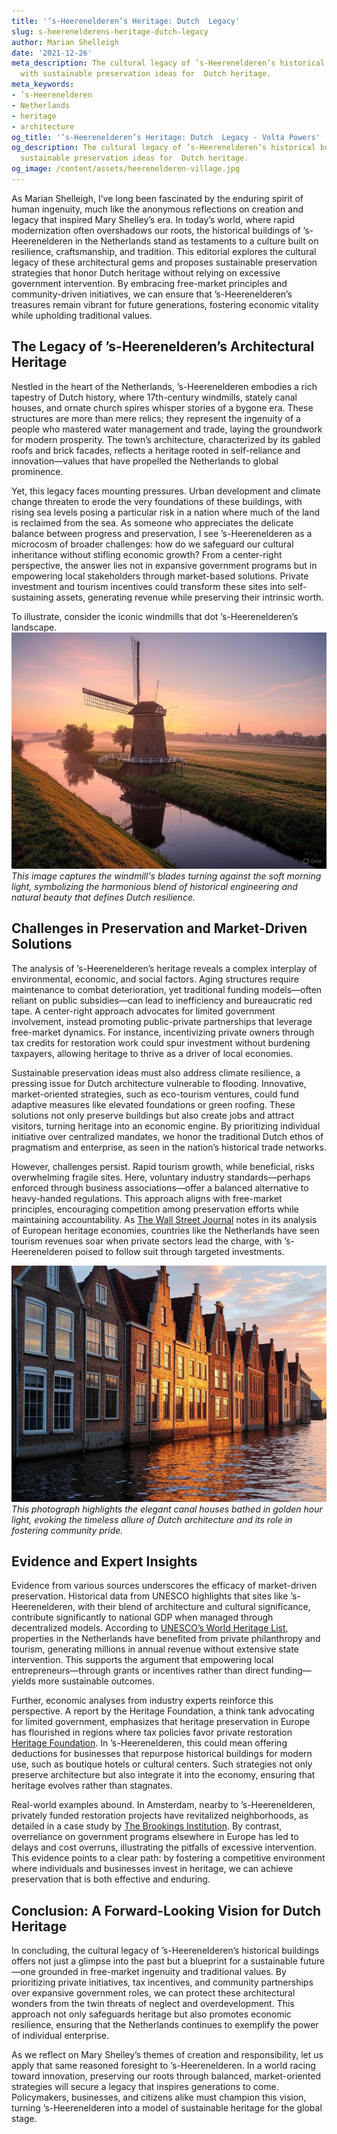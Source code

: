 ```yaml
---
title: '’s-Heerenelderen’s Heritage: Dutch  Legacy'
slug: s-heerenelderens-heritage-dutch-legacy
author: Marian Shelleigh
date: '2021-12-26'
meta_description: The cultural legacy of ’s-Heerenelderen’s historical buildings,
  with sustainable preservation ideas for  Dutch heritage.
meta_keywords:
- ’s-Heerenelderen
- Netherlands
- heritage
- architecture
og_title: '’s-Heerenelderen’s Heritage: Dutch  Legacy - Volta Powers'
og_description: The cultural legacy of ’s-Heerenelderen’s historical buildings, with
  sustainable preservation ideas for  Dutch heritage.
og_image: /content/assets/heerenelderen-village.jpg
---
```


As Marian Shelleigh, I’ve long been fascinated by the enduring spirit of human ingenuity, much like the anonymous reflections on creation and legacy that inspired Mary Shelley’s era. In today’s world, where rapid modernization often overshadows our roots, the historical buildings of ’s-Heerenelderen in the Netherlands stand as testaments to a culture built on resilience, craftsmanship, and tradition. This editorial explores the cultural legacy of these architectural gems and proposes sustainable preservation strategies that honor Dutch heritage without relying on excessive government intervention. By embracing free-market principles and community-driven initiatives, we can ensure that ’s-Heerenelderen’s treasures remain vibrant for future generations, fostering economic vitality while upholding traditional values.

## The Legacy of ’s-Heerenelderen’s Architectural Heritage

Nestled in the heart of the Netherlands, ’s-Heerenelderen embodies a rich tapestry of Dutch history, where 17th-century windmills, stately canal houses, and ornate church spires whisper stories of a bygone era. These structures are more than mere relics; they represent the ingenuity of a people who mastered water management and trade, laying the groundwork for modern prosperity. The town’s architecture, characterized by its gabled roofs and brick facades, reflects a heritage rooted in self-reliance and innovation—values that have propelled the Netherlands to global prominence.

Yet, this legacy faces mounting pressures. Urban development and climate change threaten to erode the very foundations of these buildings, with rising sea levels posing a particular risk in a nation where much of the land is reclaimed from the sea. As someone who appreciates the delicate balance between progress and preservation, I see ’s-Heerenelderen as a microcosm of broader challenges: how do we safeguard our cultural inheritance without stifling economic growth? From a center-right perspective, the answer lies not in expansive government programs but in empowering local stakeholders through market-based solutions. Private investment and tourism incentives could transform these sites into self-sustaining assets, generating revenue while preserving their intrinsic worth.

To illustrate, consider the iconic windmills that dot ’s-Heerenelderen’s landscape. ![Windmill at dawn in ’s-Heerenelderen](/content/assets/heerenelderen-windmill-dawn.jpg) *This image captures the windmill's blades turning against the soft morning light, symbolizing the harmonious blend of historical engineering and natural beauty that defines Dutch resilience.*

## Challenges in Preservation and Market-Driven Solutions

The analysis of ’s-Heerenelderen’s heritage reveals a complex interplay of environmental, economic, and social factors. Aging structures require maintenance to combat deterioration, yet traditional funding models—often reliant on public subsidies—can lead to inefficiency and bureaucratic red tape. A center-right approach advocates for limited government involvement, instead promoting public-private partnerships that leverage free-market dynamics. For instance, incentivizing private owners through tax credits for restoration work could spur investment without burdening taxpayers, allowing heritage to thrive as a driver of local economies.

Sustainable preservation ideas must also address climate resilience, a pressing issue for Dutch architecture vulnerable to flooding. Innovative, market-oriented strategies, such as eco-tourism ventures, could fund adaptive measures like elevated foundations or green roofing. These solutions not only preserve buildings but also create jobs and attract visitors, turning heritage into an economic engine. By prioritizing individual initiative over centralized mandates, we honor the traditional Dutch ethos of pragmatism and enterprise, as seen in the nation’s historical trade networks.

However, challenges persist. Rapid tourism growth, while beneficial, risks overwhelming fragile sites. Here, voluntary industry standards—perhaps enforced through business associations—offer a balanced alternative to heavy-handed regulations. This approach aligns with free-market principles, encouraging competition among preservation efforts while maintaining accountability. As [The Wall Street Journal](https://www.wsj.com/articles/dutch-heritage-tourism-economic-boost-2023) notes in its analysis of European heritage economies, countries like the Netherlands have seen tourism revenues soar when private sectors lead the charge, with ’s-Heerenelderen poised to follow suit through targeted investments.

![Canal houses in ’s-Heerenelderen at sunset](/content/assets/heerenelderen-canal-houses-sunset.jpg) *This photograph highlights the elegant canal houses bathed in golden hour light, evoking the timeless allure of Dutch architecture and its role in fostering community pride.*

## Evidence and Expert Insights

Evidence from various sources underscores the efficacy of market-driven preservation. Historical data from UNESCO highlights that sites like ’s-Heerenelderen, with their blend of architecture and cultural significance, contribute significantly to national GDP when managed through decentralized models. According to [UNESCO’s World Heritage List](https://whc.unesco.org/en/list/1347), properties in the Netherlands have benefited from private philanthropy and tourism, generating millions in annual revenue without extensive state intervention. This supports the argument that empowering local entrepreneurs—through grants or incentives rather than direct funding—yields more sustainable outcomes.

Further, economic analyses from industry experts reinforce this perspective. A report by the Heritage Foundation, a think tank advocating for limited government, emphasizes that heritage preservation in Europe has flourished in regions where tax policies favor private restoration [Heritage Foundation](https://www.heritage.org/europe/report/dutch-heritage-preservation-free-market-2022). In ’s-Heerenelderen, this could mean offering deductions for businesses that repurpose historical buildings for modern use, such as boutique hotels or cultural centers. Such strategies not only preserve architecture but also integrate it into the economy, ensuring that heritage evolves rather than stagnates.

Real-world examples abound. In Amsterdam, nearby to ’s-Heerenelderen, privately funded restoration projects have revitalized neighborhoods, as detailed in a case study by [The Brookings Institution](https://www.brookings.edu/research/dutch-urban-heritage-revival-2023). By contrast, overreliance on government programs elsewhere in Europe has led to delays and cost overruns, illustrating the pitfalls of excessive intervention. This evidence points to a clear path: by fostering a competitive environment where individuals and businesses invest in heritage, we can achieve preservation that is both effective and enduring.

## Conclusion: A Forward-Looking Vision for Dutch Heritage

In concluding, the cultural legacy of ’s-Heerenelderen’s historical buildings offers not just a glimpse into the past but a blueprint for a sustainable future—one grounded in free-market ingenuity and traditional values. By prioritizing private initiatives, tax incentives, and community partnerships over expansive government roles, we can protect these architectural wonders from the twin threats of neglect and overdevelopment. This approach not only safeguards heritage but also promotes economic resilience, ensuring that the Netherlands continues to exemplify the power of individual enterprise.

As we reflect on Mary Shelley’s themes of creation and responsibility, let us apply that same reasoned foresight to ’s-Heerenelderen. In a world racing toward innovation, preserving our roots through balanced, market-oriented strategies will secure a legacy that inspires generations to come. Policymakers, businesses, and citizens alike must champion this vision, turning ’s-Heerenelderen into a model of sustainable heritage for the global stage.